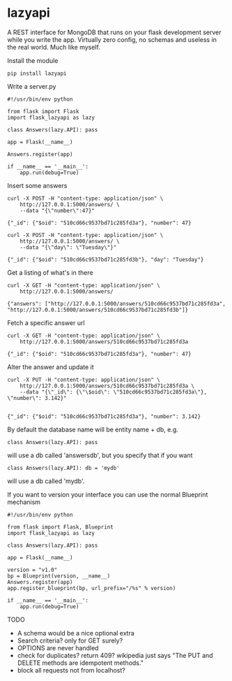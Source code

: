 lazyapi
=======

A REST interface for MongoDB that runs on your flask development server while you write the app.
Virtually zero config, no schemas and useless in the real world. Much like myself. 

Install the module

    pip install lazyapi

Write a server.py

    #!/usr/bin/env python

    from flask import Flask
    import flask_lazyapi as lazy

    class Answers(lazy.API): pass

    app = Flask(__name__)

    Answers.register(app)

    if __name__ == '__main__':
        app.run(debug=True)

Insert some answers

    curl -X POST -H "content-type: application/json" \
        http://127.0.0.1:5000/answers/ \
        --data "{\"number\":47}"

    {"_id": {"$oid": "510cd66c9537bd71c285fd3a"}, "number": 47}

    curl -X POST -H "content-type: application/json" \
        http://127.0.0.1:5000/answers/ \
        --data "{\"day\": \"Tuesday\"}"

    {"_id": {"$oid": "510cd66c9537bd71c285fd3b"}, "day": "Tuesday"}


Get a listing of what's in there

    curl -X GET -H "content-type: application/json" \
        http://127.0.0.1:5000/answers/

    {"answers": ["http://127.0.0.1:5000/answers/510cd66c9537bd71c285fd3a", "http://127.0.0.1:5000/answers/510cd66c9537bd71c285fd3b"]}


Fetch a specific answer url

    curl -X GET -H "content-type: application/json" \
        http://127.0.0.1:5000/answers/510cd66c9537bd71c285fd3a

    {"_id": {"$oid": "510cd66c9537bd71c285fd3a"}, "number": 47}


Alter the answer and update it

    curl -X PUT -H "content-type: application/json" \
        http://127.0.0.1:5000/answers/510cd66c9537bd71c285fd3a \
        --data "{\"_id\": {\"\$oid\": \"510cd66c9537bd71c285fd3a\"}, \"number\": 3.142}"


    {"_id": {"$oid": "510cd66c9537bd71c285fd3a"}, "number": 3.142}


By default the database name will be entity name + db, e.g.

    class Answers(lazy.API): pass

will use a db called 'answersdb', but you specify that if you want

    class Answers(lazy.API): db = 'mydb'

will use a db called 'mydb'.


If you want to version your interface you can use the normal Blueprint mechanism

    #!/usr/bin/env python

    from flask import Flask, Blueprint
    import flask_lazyapi as lazy

    class Answers(lazy.API): pass

    app = Flask(__name__)

    version = "v1.0"
    bp = Blueprint(version, __name__)
    Answers.register(app)
    app.register_blueprint(bp, url_prefix="/%s" % version)

    if __name__ == '__main__':
        app.run(debug=True)



TODO
* A schema would be a nice optional extra
* Search criteria? only for GET surely?
* OPTIONS are never handled
* check for duplicates? return 409? wikipedia just says "The PUT and DELETE methods are idempotent methods."
* block all requests not from localhost?

